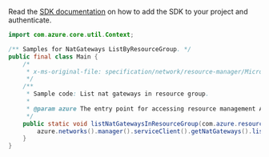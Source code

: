 Read the [SDK documentation](https://github.com/Azure/azure-sdk-for-java/blob/azure-resourcemanager_2.12.0/sdk/resourcemanager/azure-resourcemanager/README.md) on how to add the SDK to your project and authenticate.

```java
import com.azure.core.util.Context;

/** Samples for NatGateways ListByResourceGroup. */
public final class Main {
    /*
     * x-ms-original-file: specification/network/resource-manager/Microsoft.Network/stable/2021-05-01/examples/NatGatewayList.json
     */
    /**
     * Sample code: List nat gateways in resource group.
     *
     * @param azure The entry point for accessing resource management APIs in Azure.
     */
    public static void listNatGatewaysInResourceGroup(com.azure.resourcemanager.AzureResourceManager azure) {
        azure.networks().manager().serviceClient().getNatGateways().listByResourceGroup("rg1", Context.NONE);
    }
}
```
